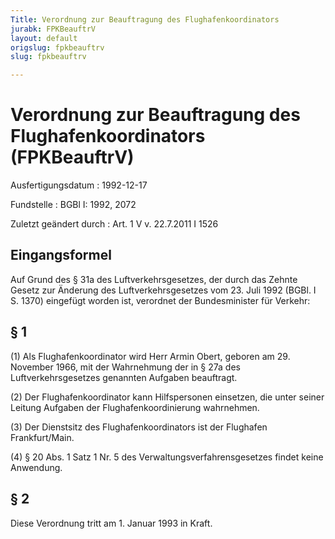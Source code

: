 ```yaml
---
Title: Verordnung zur Beauftragung des Flughafenkoordinators
jurabk: FPKBeauftrV
layout: default
origslug: fpkbeauftrv
slug: fpkbeauftrv

---
```


# Verordnung zur Beauftragung des Flughafenkoordinators (FPKBeauftrV)

Ausfertigungsdatum
:   1992-12-17

Fundstelle
:   BGBl I: 1992, 2072

Zuletzt geändert durch
:   Art. 1 V v. 22.7.2011 I 1526


## Eingangsformel

Auf Grund des § 31a des Luftverkehrsgesetzes, der durch das Zehnte
Gesetz zur Änderung des Luftverkehrsgesetzes vom 23. Juli 1992 (BGBl.
I S. 1370) eingefügt worden ist, verordnet der Bundesminister für
Verkehr:


## § 1

(1) Als Flughafenkoordinator wird Herr Armin Obert, geboren am 29.
November 1966, mit der Wahrnehmung der in § 27a des
Luftverkehrsgesetzes genannten Aufgaben beauftragt.

(2) Der Flughafenkoordinator kann Hilfspersonen einsetzen, die unter
seiner Leitung Aufgaben der Flughafenkoordinierung wahrnehmen.

(3) Der Dienstsitz des Flughafenkoordinators ist der Flughafen
Frankfurt/Main.

(4) § 20 Abs. 1 Satz 1 Nr. 5 des Verwaltungsverfahrensgesetzes findet
keine Anwendung.


## § 2

Diese Verordnung tritt am 1. Januar 1993 in Kraft.

